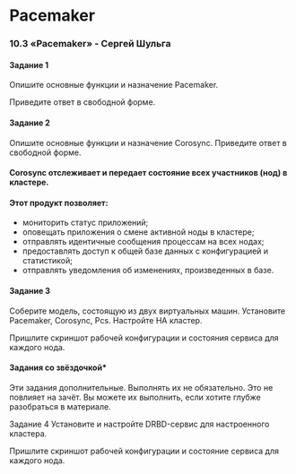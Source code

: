 # Pacemaker
### 10.3 «Pacemaker» - Сергей Шульга

#### Задание 1
Опишите основные функции и назначение Pacemaker.

Приведите ответ в свободной форме.

#### Задание 2
Опишите основные функции и назначение Corosync.
Приведите ответ в свободной форме.

#### Corosync отслеживает и передает состояние всех участников (нод) в кластере.
#### Этот продукт позволяет:
* мониторить статус приложений;
* оповещать приложения о смене активной ноды в кластере;
* отправлять идентичные сообщения процессам на всех нодах;
* предоставлять доступ к общей базе данных с конфигурацией и статистикой;
* отправлять уведомления об изменениях, произведенных в базе.


#### Задание 3
Соберите модель, состоящую из двух виртуальных машин. Установите Pacemaker, Corosync, Pcs. Настройте HA кластер.

Пришлите скриншот рабочей конфигурации и состояния сервиса для каждого нода.

#### Задания со звёздочкой*
Эти задания дополнительные. Выполнять их не обязательно. Это не повлияет на зачёт. Вы можете их выполнить, если хотите глубже разобраться в материале.

Задание 4
Установите и настройте DRBD-сервис для настроенного кластера.

Пришлите скриншот рабочей конфигурации и состояние сервиса для каждого нода.
